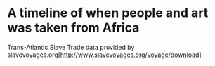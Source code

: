 A timeline of when people and art was taken from Africa
=======================================================

Trans-Atlantic Slave Trade data provided by slavevoyages.org[http://www.slavevoyages.org/voyage/download]
